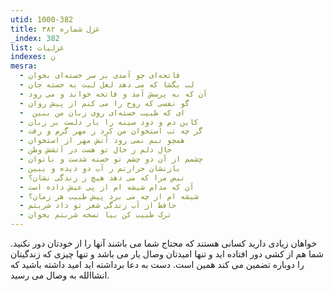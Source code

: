 ```yaml
---
utid: 1000-382
title: غزل شماره ۳۸۲
_index: 382
list: غزلیات
indexes: ن
mesra:
  - فاتحه‌ای چو آمدی بر سر خسته‌ای بخوان
  - لب بگشا که می دهد لعل لبت به خسته جان
  - آن که به پرسش آمد و فاتحه خواند و می رود
  - گو نفسی که روح را می کنم از پیش روان
  - ‌ ای که طبیب خسته‌ای روی زبان من ببین
  - کاین دم و دود سینه را بار دلست بر زبان
  - گر چه تب استخوان من کرد ز مهر گرم و رفت
  - همچو تبم نمی رود آتش مهر از استخوان
  - حال دلم ز خال تو هست در آتشش وطن
  - چشمم از آن دو چشم تو خسته شدست و ناتوان
  - بازنشان حرارتم ز آب دو دیده و ببین
  - نبض مرا که می دهد هیچ ز زندگی نشان؟
  - آن که مدام شیشه ام از پی عیش داده است
  - شیشه ام از چه می برد پیش طبیب هر زمان؟
  - حافظ از آب زندگی شعر تو داد شربتم
  - ترک طبیب کن بیا نسخه شربتم بخوان
---
```

خواهان زیادی دارید کسانی هستند که محتاج شما می باشند آنها را از خودتان دور نکنید. شما هم از کشی دور افتاده اید و تنها امیدتان وصال یار می باشد و تنها چیزی که زندگیتان را دوباره تضمین می کند همین است. دست به دعا برداشته اید امید داشته باشید که انشاالله به وصال می رسید.
